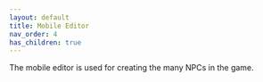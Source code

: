 ```yaml
---
layout: default
title: Mobile Editor
nav_order: 4
has_children: true
---
```


The mobile editor is used for creating the many NPCs in the game.